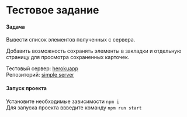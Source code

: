 # Тестовое задание

#### Задача

Вывести список элементов полученных с сервера.

Добавить возможность сохранять элементы в закладки и отдельную страницу для просмотра сохраненных карточек.

Тестовый сервер: [herokuapp](https://react-server-pizza.herokuapp.com)\
Репозиторий: [simple server](https://github.com/kyusov/react-pizza-server)

#### Запуск проекта

Установите необходимые зависимости <code>npm i</code> <br /> Для запуска проекта ввведите команду <code>npm run start</code>
